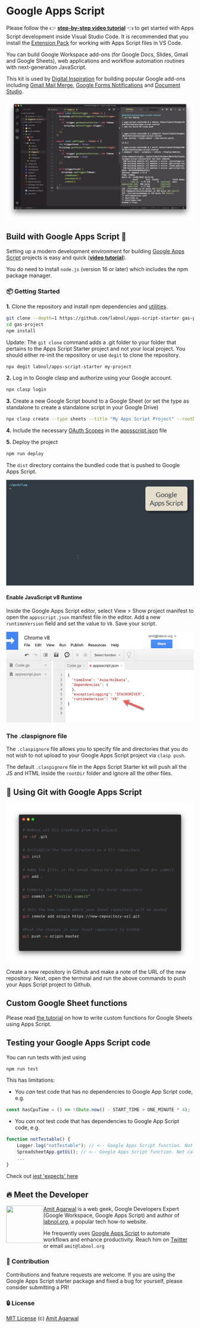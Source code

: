 # Google Apps Script

Please follow the 👉 **[step-by-step video tutorial](https://www.youtube.com/watch?v=KxdCIbeO4Uk)** 👈 to get started with Apps Script development inside Visual Studio Code. It is recommended that you install the [Extension Pack](https://marketplace.visualstudio.com/items?itemName=labnol.google-apps-script) for working with Apps Script files in VS Code.

You can build Google Workspace add-ons (for Google Docs, Slides, Gmail and Google Sheets), web applications and workflow automation routines with next-generation JavaScript.

This kit is used by [Digital Inspiration](https://digitalinspiration.com/) for building popular Google add-ons including [Gmail Mail Merge](https://workspace.google.com/marketplace/app/mail_merge_with_attachments/223404411203), [Google Forms Notifications](https://workspace.google.com/marketplace/app/email_notifications_for_google_forms/984866591130) and [Document Studio](https://workspace.google.com/marketplace/app/document_studio/429444628321).

![Google Apps Script Development with ES6](../images/google-apps-script-development.png)

## Build with Google Apps Script 🚀

Setting up a modern development environment for building [Google Apps Script](https://www.labnol.org/topic/google-apps-script/) projects is easy and quick (**[video tutorial](https://www.youtube.com/watch?v=KxdCIbeO4Uk)**).

You do need to install `node.js` (version 16 or later) which includes the npm package manager.

### 📦 Getting Started

**1.** Clone the repository and install npm dependencies and [utilities](../TOOLS.md).

```bash
git clone --depth=1 https://github.com/labnol/apps-script-starter gas-project
cd gas-project
npm install
```

Update: The `git clone` command adds a .git folder to your folder that pertains to the Apps Script Starter project and not your local project. You should either re-init the repository or use `degit` to clone the repository.

```bash
npx degit labnol/apps-script-starter my-project
```

**2.** Log in to Google clasp and authorize using your Google account.

```bash
npx clasp login
```

**3.** Create a new Google Script bound to a Google Sheet (or set the type as standalone to create a standalone script in your Google Drive)

```bash
npx clasp create --type sheets --title "My Apps Script Project" --rootDir ./dist
```

**4.** Include the necessary [OAuth Scopes](../scopes.md) in the [appsscript.json](../appsscript.json) file

**5.** Deploy the project

```bash
npm run deploy
```

The `dist` directory contains the bundled code that is pushed to Google Apps Script.

![Google Apps Script - Setup Development Environment](../images/npm-install.gif)

#### Enable JavaScript v8 Runtime

Inside the Google Apps Script editor, select View > Show project manifest to open the `appsscript.json` manifest file in the editor. Add a new `runtimeVersion` field and set the value to `V8`. Save your script.

![Google Apps Script - v8 Runtime](../images/apps-script-v8.png)

### The .claspignore file

The `.claspignore` file allows you to specify file and directories that you do not wish to not upload to your Google Apps Script project via `clasp push`.

The default `.claspignore` file in the Apps Script Starter kit will push all the JS and HTML inside the `rootDir` folder and ignore all the other files.

## :beginner: Using Git with Google Apps Script

![Google Apps Script - Github](../images/github-apps-script.png)

Create a new repository in Github and make a note of the URL of the new repository. Next, open the terminal and run the above commands to push your Apps Script project to Github.

## Custom Google Sheet functions

Please read [the tutorial](../FUNCTIONS.md) on how to write custom functions for Google Sheets using Apps Script.

## Testing your Google Apps Script code

You can run tests with jest using

```bash
npm run test
```

This has limitations:

- You _can_ test code that has no dependencies to Google App Script code, e.g.

```js
const hasCpuTime = () => !(Date.now() - START_TIME > ONE_MINUTE * 4);
```

- You _can not_ test code that has dependencies to Google App Script code, e.g.

```js
function notTestable() {
    Logger.log("notTestable"); // <-- Google Apps Script function. Not callable in dev
    SpreadsheetApp.getUi(); // <-- Google Apps Script function. Not callable in dev
    ...
}
```

Check out [jest 'expects' here](https://jestjs.io/docs/expect)

## :fire: Meet the Developer

<img align="left" width="100" height="100" src="https://pbs.twimg.com/profile_images/1320276905271070727/zQUrdqxO_200x200.jpg">

[Amit Agarwal](https://www.labnol.org/about) is a web geek, Google Developers Expert (Google Workspace, Google Apps Script) and author of [labnol.org](https://www.labnol.org/), a popular tech how-to website.

He frequently uses [Google Apps Script](https://www.labnol.org/topic/google-apps-script) to automate workflows and enhance productivity. Reach him on [Twitter](https://twitter.com/labnol) or email `amit@labnol.org`

### :cherry_blossom: Contribution

Contributions and feature requests are welcome. If you are using the Google Apps Script starter package and fixed a bug for yourself, please consider submitting a PR!

### :lock: License

[MIT License](https://github.com/labnol/apps-script-starter/blob/master/LICENSE) (c) [Amit Agarwal](https://www.labnol.org/about/)
